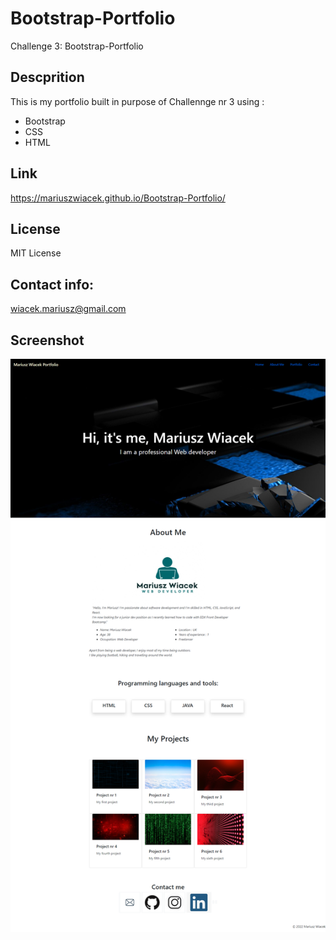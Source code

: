 # Bootstrap-Portfolio

Challenge 3: Bootstrap-Portfolio

## Descprition
This is my portfolio built in purpose of Challennge nr 3 using :

* Bootstrap
* CSS
* HTML

## Link

https://mariuszwiacek.github.io/Bootstrap-Portfolio/


## License

MIT License

## Contact info: 
wiacek.mariusz@gmail.com

## Screenshot

![screenshot](images/screenshot.png)


